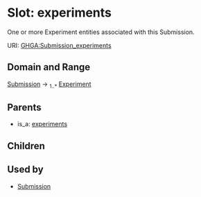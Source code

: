 
# Slot: experiments


One or more Experiment entities associated with this Submission.

URI: [GHGA:Submission_experiments](https://w3id.org/GHGA/Submission_experiments)


## Domain and Range

[Submission](Submission.md) &#8594;  <sub>1..\*</sub> [Experiment](Experiment.md)

## Parents

 *  is_a: [experiments](experiments.md)

## Children


## Used by

 * [Submission](Submission.md)

